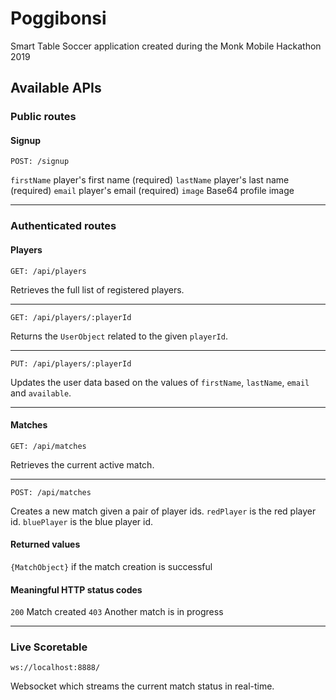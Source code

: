 # Poggibonsi
Smart Table Soccer application created during the Monk Mobile Hackathon 2019

## Available APIs
### Public routes


#### Signup
~~~~ 
POST: /signup 
~~~~
`firstName` player's first name (required)
`lastName` player's last name (required)
`email` player's email (required)
`image` Base64 profile image

---

### Authenticated routes

#### Players
~~~~ 
GET: /api/players 
~~~~

Retrieves the full list of registered players.

---

~~~~
GET: /api/players/:playerId
~~~~
Returns the `UserObject` related to the given `playerId`.

---


~~~~
PUT: /api/players/:playerId
~~~~

Updates the user data based on the values of `firstName`, `lastName`, `email` and `available`.

---

#### Matches
~~~~ 
GET: /api/matches 
~~~~
Retrieves the current active match.

---

~~~~ 
POST: /api/matches 
~~~~
Creates a new match given a pair of player ids.
`redPlayer` is the red player id.
`bluePlayer` is the blue player id.

#### Returned values
`{MatchObject}` if the match creation is successful

#### Meaningful HTTP status codes
`200` Match created
`403` Another match is in progress

---

### Live Scoretable
~~~~
ws://localhost:8888/
~~~~
Websocket which streams the current match status in real-time.


